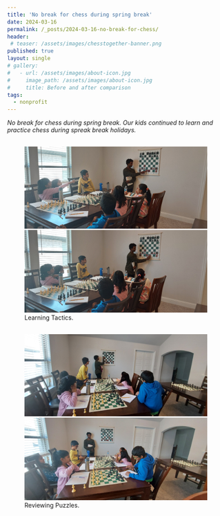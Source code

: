 ```yaml
---
title: 'No break for chess during spring break'
date: 2024-03-16
permalink: /_posts/2024-03-16-no-break-for-chess/
header:
 # teaser: /assets/images/chesstogether-banner.png
published: true
layout: single
# gallery:
#   - url: /assets/images/about-icon.jpg
#     image_path: /assets/images/about-icon.jpg
#     title: Before and after comparison
tags:
  - nonprofit
---
```





*No break for chess during spring break. Our kids continued to learn and practice chess during spreak break holidays.*



##

<figure class="half">
	<a href="/assets/images/springbreak/1.jpg"><img src="/assets/images/springbreak/1.jpg"></a>
	<a href="/assets/images/springbreak/2.jpg"><img src="/assets/images/springbreak/2.jpg"></a>
	<figcaption>Learning Tactics.</figcaption>
</figure>



##

<figure class="half">
	<a href="/assets/images/springbreak/3.jpg"><img src="/assets/images/springbreak/3.jpg"></a>
	<a href="/assets/images/springbreak/4.jpg"><img src="/assets/images/springbreak/4.jpg"></a>
	<figcaption>Reviewing Puzzles.</figcaption>
</figure>




